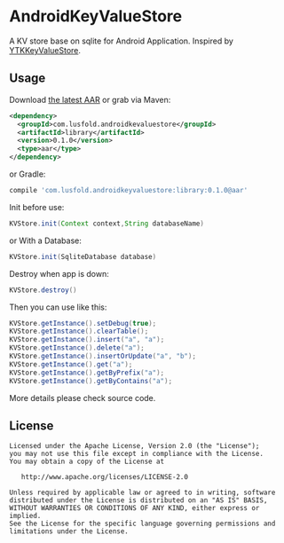 AndroidKeyValueStore
======

A KV store base on sqlite for Android Application. Inspired by [YTKKeyValueStore][1].

Usage
--------

Download [the latest AAR][0] or grab via Maven:
```xml
<dependency>
  <groupId>com.lusfold.androidkevaluestore</groupId>
  <artifactId>library</artifactId>
  <version>0.1.0</version>
  <type>aar</type>
</dependency>
```
or Gradle:
```groovy
compile 'com.lusfold.androidkeyvaluestore:library:0.1.0@aar'
```

Init before use:  

```java  
KVStore.init(Context context,String databaseName)  
```  

or With a Database:  

```java
KVStore.init(SqliteDatabase database)
```  

Destroy when app is down:  
```java  
KVStore.destroy()  
```  

Then you can use like this:
```java
KVStore.getInstance().setDebug(true);  
KVStore.getInstance().clearTable();  
KVStore.getInstance().insert("a", "a");  
KVStore.getInstance().delete("a");  
KVStore.getInstance().insertOrUpdate("a", "b");  
KVStore.getInstance().get("a");  
KVStore.getInstance().getByPrefix("a");  
KVStore.getInstance().getByContains("a");  
```  

More details please check source code.

License
-------

    Licensed under the Apache License, Version 2.0 (the "License");
    you may not use this file except in compliance with the License.
    You may obtain a copy of the License at

       http://www.apache.org/licenses/LICENSE-2.0

    Unless required by applicable law or agreed to in writing, software
    distributed under the License is distributed on an "AS IS" BASIS,
    WITHOUT WARRANTIES OR CONDITIONS OF ANY KIND, either express or implied.
    See the License for the specific language governing permissions and
    limitations under the License.


 [0]: https://bintray.com/artifact/download/lusfold/maven/com/lusfold/androidkeyvaluestore/library/0.1.0/library-0.1.0.aar
 [1]: https://github.com/yuantiku/YTKKeyValueStore
